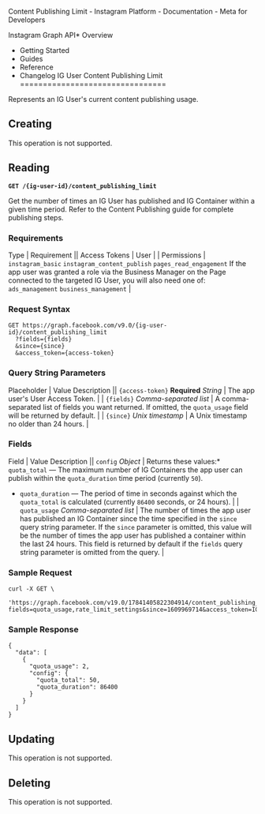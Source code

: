 Content Publishing Limit - Instagram Platform - Documentation - Meta for Developers

Instagram Graph API* Overview
* Getting Started
* Guides
* Reference
* Changelog
IG User Content Publishing Limit
================================

Represents an IG User's current content publishing usage.

Creating
--------

This operation is not supported.

Reading
-------

**`GET /{ig-user-id}/content_publishing_limit`**

Get the number of times an IG User has published and IG Container within a given time period. Refer to the Content Publishing guide for complete publishing steps.

### Requirements

 Type | Requirement || Access Tokens | User |
| Permissions | `instagram_basic`
`instagram_content_publish`
`pages_read_engagement`
If the app user was granted a role via the Business Manager on the Page connected to the targeted IG User, you will also need one of:
`ads_management`
`business_management` |
### Request Syntax

```
GET https://graph.facebook.com/v9.0/{ig-user-id}/content_publishing_limit
  ?fields={fields}
  &since={since}
  &access_token={access-token}
```
### Query String Parameters

 Placeholder
  | 
 Value Description
  || `{access-token}`
**Required**
*String* | The app user's User Access Token. |
| `{fields}`
*Comma-separated list* | A comma-separated list of fields you want returned. If omitted, the `quota_usage` field will be returned by default. |
| `{since}`
*Unix timestamp* | A Unix timestamp no older than 24 hours. |
### Fields

 Field
  | 
 Value Description
  || `config`
*Object* | Returns these values:* `quota_total` — The maximum number of IG Containers the app user can publish within the `quota_duration` time period (currently `50`).
* `quota_duration` — The period of time in seconds against which the `quota_total` is calculated (currently `86400` seconds, or 24 hours).
 |
| `quota_usage`
*Comma-separated list* | The number of times the app user has published an IG Container since the time specified in the `since` query string parameter. If the `since` parameter is omitted, this value will be the number of times the app user has published a container within the last 24 hours. This field is returned by default if the `fields` query string parameter is omitted from the query. |
### Sample Request

```
curl -X GET \
  'https://graph.facebook.com/v19.0/17841405822304914/content_publishing_limit?fields=quota_usage,rate_limit_settings&since=1609969714&access_token=IGQVJ...'
```
### Sample Response

```
{
  "data": [
    {
      "quota_usage": 2,
      "config": {
        "quota_total": 50,
        "quota_duration": 86400
      }
    }
  ]
}
```
Updating
--------

This operation is not supported.

Deleting
--------

This operation is not supported.